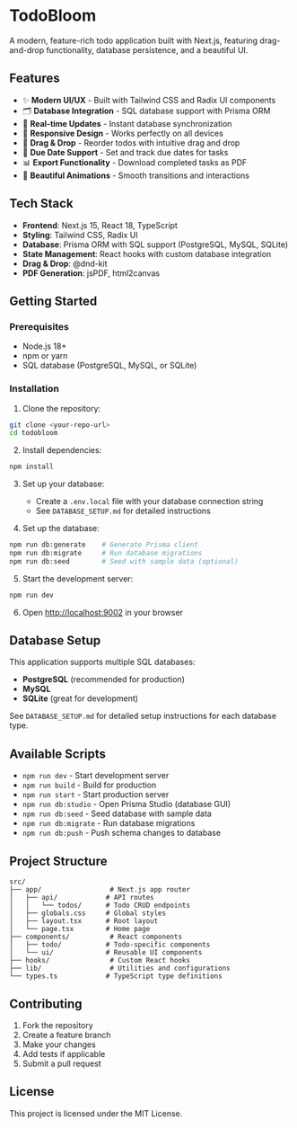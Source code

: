 # TodoBloom

A modern, feature-rich todo application built with Next.js, featuring drag-and-drop functionality, database persistence, and a beautiful UI.

## Features

- ✨ **Modern UI/UX** - Built with Tailwind CSS and Radix UI components
- 🗂️ **Database Integration** - SQL database support with Prisma ORM
- 🔄 **Real-time Updates** - Instant database synchronization
- 📱 **Responsive Design** - Works perfectly on all devices
- 🎯 **Drag & Drop** - Reorder todos with intuitive drag and drop
- 📅 **Due Date Support** - Set and track due dates for tasks
- 📊 **Export Functionality** - Download completed tasks as PDF
- 🎨 **Beautiful Animations** - Smooth transitions and interactions

## Tech Stack

- **Frontend**: Next.js 15, React 18, TypeScript
- **Styling**: Tailwind CSS, Radix UI
- **Database**: Prisma ORM with SQL support (PostgreSQL, MySQL, SQLite)
- **State Management**: React hooks with custom database integration
- **Drag & Drop**: @dnd-kit
- **PDF Generation**: jsPDF, html2canvas

## Getting Started

### Prerequisites

- Node.js 18+ 
- npm or yarn
- SQL database (PostgreSQL, MySQL, or SQLite)

### Installation

1. Clone the repository:
```bash
git clone <your-repo-url>
cd todobloom
```

2. Install dependencies:
```bash
npm install
```

3. Set up your database:
   - Create a `.env.local` file with your database connection string
   - See `DATABASE_SETUP.md` for detailed instructions

4. Set up the database:
```bash
npm run db:generate    # Generate Prisma client
npm run db:migrate     # Run database migrations
npm run db:seed        # Seed with sample data (optional)
```

5. Start the development server:
```bash
npm run dev
```

6. Open [http://localhost:9002](http://localhost:9002) in your browser

## Database Setup

This application supports multiple SQL databases:

- **PostgreSQL** (recommended for production)
- **MySQL** 
- **SQLite** (great for development)

See `DATABASE_SETUP.md` for detailed setup instructions for each database type.

## Available Scripts

- `npm run dev` - Start development server
- `npm run build` - Build for production
- `npm run start` - Start production server
- `npm run db:studio` - Open Prisma Studio (database GUI)
- `npm run db:seed` - Seed database with sample data
- `npm run db:migrate` - Run database migrations
- `npm run db:push` - Push schema changes to database

## Project Structure

```
src/
├── app/                 # Next.js app router
│   ├── api/            # API routes
│   │   └── todos/      # Todo CRUD endpoints
│   ├── globals.css     # Global styles
│   ├── layout.tsx      # Root layout
│   └── page.tsx        # Home page
├── components/          # React components
│   ├── todo/           # Todo-specific components
│   └── ui/             # Reusable UI components
├── hooks/               # Custom React hooks
├── lib/                 # Utilities and configurations
└── types.ts            # TypeScript type definitions
```

## Contributing

1. Fork the repository
2. Create a feature branch
3. Make your changes
4. Add tests if applicable
5. Submit a pull request

## License

This project is licensed under the MIT License.

